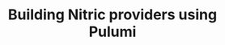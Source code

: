 ---
title: Building Nitric providers using Pulumi
description: Create your own Infrastructure from Code experience with deployments powered by Pulumi
---